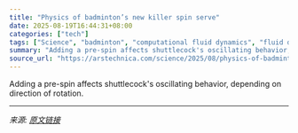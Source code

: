 ```yaml
---
title: "Physics of badminton’s new killer spin serve"
date: 2025-08-19T16:44:31+08:00
categories: ["tech"]
tags: ["Science", "badminton", "computational fluid dynamics", "fluid dynamics", "Physics", "physics of sports", "sports science"]
summary: "Adding a pre-spin affects shuttlecock's oscillating behavior, depending on direction of rotation."
source_url: "https://arstechnica.com/science/2025/08/physics-of-badmintons-new-killer-spin-serve/"
---
```


Adding a pre-spin affects shuttlecock's oscillating behavior, depending on direction of rotation.

---

*来源: [原文链接](https://arstechnica.com/science/2025/08/physics-of-badmintons-new-killer-spin-serve/)*
